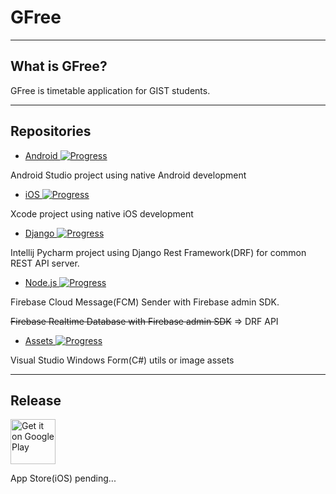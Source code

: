 # GFree


----
## What is GFree?


GFree is timetable application for GIST students.


----
## Repositories

* <a href="https://github.com/mym0404/GFree-Android">Android  ![Progress](http://progressed.io/bar/64)  </a>

Android Studio project using native Android development

* <a href="https://github.com/mym0404/GFree-iOS">iOS  ![Progress](http://progressed.io/bar/2) </a>

Xcode project using native iOS development

* <a href="https://github.com/mym0404/GFree-Django">Django  ![Progress](http://progressed.io/bar/80) </a>

Intellij Pycharm project using Django Rest Framework(DRF) for common REST API server. 

* <a href="https://github.com/mym0404/GFree-Nodejs">Node.js  ![Progress](http://progressed.io/bar/92) </a>

Firebase Cloud Message(FCM) Sender with Firebase admin SDK.

~~Firebase Realtime Database with Firebase admin SDK~~ => DRF API

* <a href="https://github.com/mym0404/GFree-Assets">Assets  ![Progress](http://progressed.io/bar/100?title=completed) </a>

Visual Studio Windows Form(C#) utils or image assets

----
## Release


<a href="https://play.google.com/store/apps/details?id=org.mjstudio.ggonggang"><img alt="Get it on Google Play" src="https://play.google.com/intl/en_us/badges/images/generic/en-play-badge.png" height=72px /></a>

App Store(iOS) pending...
